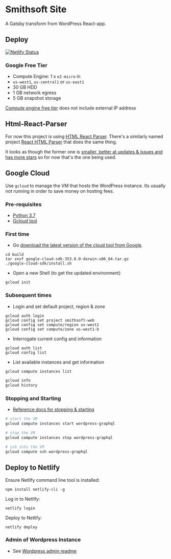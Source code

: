 # Smithsoft Site

A Gatsby transform from WordPress React-app.

## Deploy

[![Netlify Status](https://api.netlify.com/api/v1/badges/199337a3-0930-4b9f-8d67-043d33643661/deploy-status)](https://app.netlify.com/sites/vigilant-euler-79203e/deploys)

### Google Free Tier

* Compute Engine: 1 x `e2-micro` in
* `us-west1`, `us-central1` or `us-east1`
* 30 GB HDD
* 1 GB network egress
* 5 GB snapshot storage

[Compute engine free tier](https://cloud.google.com/free/docs/gcp-free-tier?hl=fi#free-tier-usage-limits) does not include external IP address

## Html-React-Parser

For now this project is using [HTML React Parser](https://github.com/remarkablemark/html-react-parser).  There's a similarly named project [React HTML Parser](https://github.com/wrakky/react-html-parser) that does the same thing.

It looks as though the former one is [smaller, better at updates & issues and has more stars](https://www.npmtrends.com/html-react-parser-vs-react-html-parser-vs-react-render-html) so for now that's the one being used.

## Google Cloud

Use `gcloud` to manage the VM that hosts the WordPress instance.  Its usually not running in order to save money on hosting fees.

### Pre-requisites

* [Python 3.7](https://www.freecodecamp.org/news/python-version-on-mac-update/)
* [Gcloud tool](https://cloud.google.com/sdk/docs/quickstart)

### First time

* Go [download the latest version of the cloud tool from Google](https://cloud.google.com/sdk/docs/quickstart#installing_the_latest_version).

```
cd build
tar zxvf google-cloud-sdk-353.0.0-darwin-x86_64.tar.gz
./google-cloud-sdk/install.sh
```

* Open a new Shell (to get the updated environment)

```
gcloud init
```

### Subsequent times

* Login and set default project, region & zone

```
gcloud auth login
gcloud config set project smithsoft-web
gcloud config set compute/region us-west1
gcloud config set compute/zone us-west1-b
```

* Interrogate current config and information

```
gcloud auth list
gcloud config list
```

* List available instances and get information

```sh
gcloud compute instances list
```

```sh
gcloud info
gcloud history
```

### Stopping and Starting

* [Reference docs for stopping & starting](https://cloud.google.com/compute/docs/instances/stop-start-instance#gcloud_1)


```sh
# start the VM
gcloud compute instances start wordpress-graphql
```

```sh
# stop the VM
gcloud compute instances stop wordpress-graphql
```

```sh
# ssh into the VM
gcloud compute ssh wordpress-graphql
```

## Deploy to Netlify

Ensure Netlify command line tool is installed:

```
npm install netlify-cli -g
```

Log in to Netlify:

```
netlify login
```

Deploy to Netlify:

```
netlify deploy
```

### Admin of Wordpress Instance

* See [Wordpress admin readme](wordpress-admin.md)